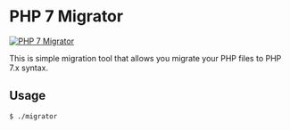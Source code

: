 PHP 7 Migrator
==============

[![PHP 7 Migrator](https://img.shields.io/badge/PHP%20Advanced-ITEA-red.svg)](#php7-migrator)

This is simple migration tool that allows you migrate your PHP files to PHP 7.x syntax.

Usage
-----

`$ ./migrator`

